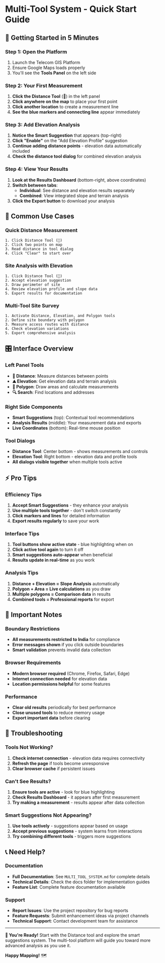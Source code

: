 # Multi-Tool System - Quick Start Guide

## 🚀 Getting Started in 5 Minutes

### Step 1: Open the Platform
1. Launch the Telecom GIS Platform
2. Ensure Google Maps loads properly
3. You'll see the **Tools Panel** on the left side

### Step 2: Your First Measurement
1. **Click the Distance Tool** (📏) in the left panel
2. **Click anywhere on the map** to place your first point
3. **Click another location** to create a measurement line
4. **See the blue markers and connecting line** appear immediately

### Step 3: Add Elevation Analysis
1. **Notice the Smart Suggestion** that appears (top-right)
2. **Click "Enable"** on the "Add Elevation Profile" suggestion
3. **Continue adding distance points** - elevation data automatically included
4. **Check the distance tool dialog** for combined elevation analysis

### Step 4: View Your Results
1. **Look at the Results Dashboard** (bottom-right, above coordinates)
2. **Switch between tabs**:
   - **Individual**: See distance and elevation results separately
   - **Combined**: View integrated slope and terrain analysis
3. **Click the Export button** to download your analysis

## 🎯 Common Use Cases

### Quick Distance Measurement
```
1. Click Distance Tool (📏)
2. Click two points on map
3. Read distance in tool dialog
4. Click "Clear" to start over
```

### Site Analysis with Elevation
```
1. Click Distance Tool (📏)
2. Accept elevation suggestion
3. Draw perimeter of site
4. Review elevation profile and slope data
5. Export results for documentation
```

### Multi-Tool Site Survey
```
1. Activate Distance, Elevation, and Polygon tools
2. Define site boundary with polygon
3. Measure access routes with distance
4. Check elevation variations
5. Export comprehensive analysis
```

## 🎛️ Interface Overview

### Left Panel Tools
- **📏 Distance**: Measure distances between points
- **⛰️ Elevation**: Get elevation data and terrain analysis
- **🔺 Polygon**: Draw areas and calculate measurements
- **🔍 Search**: Find locations and addresses

### Right Side Components
- **Smart Suggestions** (top): Contextual tool recommendations
- **Analysis Results** (middle): Your measurement data and exports
- **Live Coordinates** (bottom): Real-time mouse position

### Tool Dialogs
- **Distance Tool**: Center bottom - shows measurements and controls
- **Elevation Tool**: Right bottom - elevation data and profile tools
- **All dialogs visible together** when multiple tools active

## ⚡ Pro Tips

### Efficiency Tips
1. **Accept Smart Suggestions** - they enhance your analysis
2. **Use multiple tools together** - don't switch constantly
3. **Click markers and lines** for detailed information
4. **Export results regularly** to save your work

### Interface Tips
1. **Tool buttons show active state** - blue highlighting when on
2. **Click active tool again** to turn it off
3. **Smart suggestions auto-appear** when beneficial
4. **Results update in real-time** as you work

### Analysis Tips
1. **Distance + Elevation = Slope Analysis** automatically
2. **Polygon + Area = Live calculations** as you draw
3. **Multiple polygons = Comparison data** in results
4. **Combined tools = Professional reports** for export

## 🚨 Important Notes

### Boundary Restrictions
- **All measurements restricted to India** for compliance
- **Error messages shown** if you click outside boundaries
- **Smart validation** prevents invalid data collection

### Browser Requirements
- **Modern browser required** (Chrome, Firefox, Safari, Edge)
- **Internet connection needed** for elevation data
- **Location permissions helpful** for some features

### Performance
- **Clear old results** periodically for best performance
- **Close unused tools** to reduce memory usage
- **Export important data** before clearing

## 🔧 Troubleshooting

### Tools Not Working?
1. **Check internet connection** - elevation data requires connectivity
2. **Refresh the page** if tools become unresponsive
3. **Clear browser cache** if persistent issues

### Can't See Results?
1. **Ensure tools are active** - look for blue highlighting
2. **Check Results Dashboard** - it appears after first measurement
3. **Try making a measurement** - results appear after data collection

### Smart Suggestions Not Appearing?
1. **Use tools actively** - suggestions appear based on usage
2. **Accept previous suggestions** - system learns from interactions
3. **Try combining different tools** - triggers more suggestions

## 📞 Need Help?

### Documentation
- **Full Documentation**: See `MULTI_TOOL_SYSTEM.md` for complete details
- **Technical Details**: Check the docs folder for implementation guides
- **Feature List**: Complete feature documentation available

### Support
- **Report Issues**: Use the project repository for bug reports
- **Feature Requests**: Submit enhancement ideas via project channels
- **Technical Support**: Contact development team for assistance

---

**🎉 You're Ready!** Start with the Distance tool and explore the smart suggestions system. The multi-tool platform will guide you toward more advanced analysis as you use it.

**Happy Mapping!** 🗺️